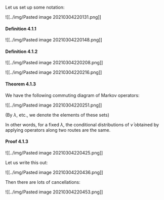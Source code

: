 Let us set up some notation:

![[../img/Pasted image 20210304220131.png]]

#### Definition 4.1.1

![[../img/Pasted image 20210304220148.png]]

#### Definition 4.1.2

![[../img/Pasted image 20210304220208.png]]

![[../img/Pasted image 20210304220216.png]]

#### Theorem 4.1.3

We have the following commuting diagram of Markov operators:

![[../img/Pasted image 20210304220251.png]]

(By $\lambda$, etc., we denote the elements of these sets)

In other words, for a fixed $\lambda$, the conditional distributions of $\bar\nu$ obtained by applying operators along two routes are the same.

#### Proof 4.1.3

![[../img/Pasted image 20210304220425.png]]

Let us write this out:

![[../img/Pasted image 20210304220436.png]]

Then there are lots of cancellations:

![[../img/Pasted image 20210304220453.png]]
